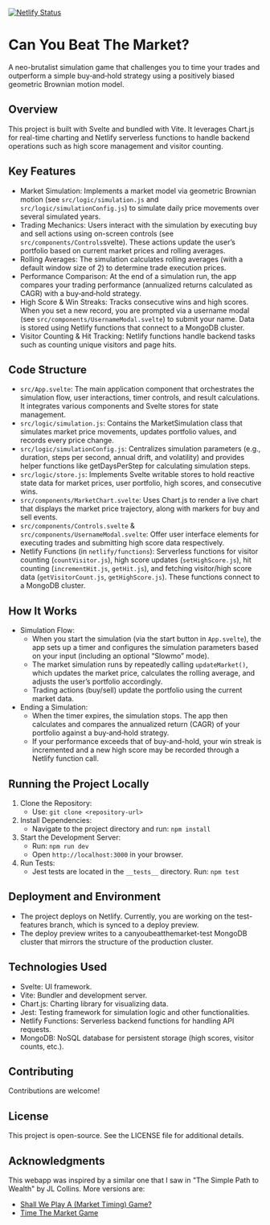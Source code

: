 [![Netlify Status](https://api.netlify.com/api/v1/badges/fb0513ca-dddd-4891-a9a2-934b0ce4f56b/deploy-status)](https://app.netlify.com/sites/canyoubeatthemarket/deploys)

# Can You Beat The Market?
A neo-brutalist simulation game that challenges you to time your trades and outperform a simple buy‐and‐hold strategy using a positively biased geometric Brownian motion model.

## Overview
This project is built with Svelte and bundled with Vite. It leverages Chart.js for real-time charting and Netlify serverless functions to handle backend operations such as high score management and visitor counting.

## Key Features
- Market Simulation: Implements a market model via geometric Brownian motion (see ```src/logic/simulation.js``` and ```src/logic/simulationConfig.js```) to simulate daily price movements over several simulated years.
- Trading Mechanics: Users interact with the simulation by executing buy and sell actions using on-screen controls (see ```src/components/Controls```svelte). These actions update the user’s portfolio based on current market prices and rolling averages.
- Rolling Averages: The simulation calculates rolling averages (with a default window size of 2) to determine trade execution prices.
- Performance Comparison: At the end of a simulation run, the app compares your trading performance (annualized returns calculated as CAGR) with a buy‐and‐hold strategy.
- High Score & Win Streaks: Tracks consecutive wins and high scores. When you set a new record, you are prompted via a username modal (see ```src/components/UsernameModal.svelte```) to submit your name. Data is stored using Netlify functions that connect to a MongoDB cluster.
- Visitor Counting & Hit Tracking: Netlify functions handle backend tasks such as counting unique visitors and page hits.

## Code Structure
- ```src/App.svelte```: The main application component that orchestrates the simulation flow, user interactions, timer controls, and result calculations. It integrates various components and Svelte stores for state management.
- ```src/logic/simulation.js```: Contains the MarketSimulation class that simulates market price movements, updates portfolio values, and records every price change.
- ```src/logic/simulationConfig.js```: Centralizes simulation parameters (e.g., duration, steps per second, annual drift, and volatility) and provides helper functions like getDaysPerStep for calculating simulation steps.
- ```src/logic/store.js```: Implements Svelte writable stores to hold reactive state data for market prices, user portfolio, high scores, and consecutive wins.
- ```src/components/MarketChart.svelte```: Uses Chart.js to render a live chart that displays the market price trajectory, along with markers for buy and sell events.
- ```src/components/Controls.svelte``` & ```src/components/UsernameModal.svelte```: Offer user interface elements for executing trades and submitting high score data respectively.
- Netlify Functions (in ```netlify/functions```): Serverless functions for visitor counting (```countVisitor.js```), high score updates (```setHighScore.js```), hit counting (```incrementHit.js```, ```getHit.js```), and fetching visitor/high score data (```getVisitorCount.js```, ```getHighScore.js```). These functions connect to a MongoDB cluster.

## How It Works
- Simulation Flow:
  - When you start the simulation (via the start button in ```App.svelte```), the app sets up a timer and configures the simulation parameters based on your input (including an optional “Slowmo” mode).
  - The market simulation runs by repeatedly calling ```updateMarket()```, which updates the market price, calculates the rolling average, and adjusts the user’s portfolio accordingly.
  - Trading actions (buy/sell) update the portfolio using the current market data.
- Ending a Simulation:
  - When the timer expires, the simulation stops. The app then calculates and compares the annualized return (CAGR) of your portfolio against a buy‐and‐hold strategy.
  - If your performance exceeds that of buy-and-hold, your win streak is incremented and a new high score may be recorded through a Netlify function call.

## Running the Project Locally
1. Clone the Repository:
   - Use: ```git clone <repository-url>```
2. Install Dependencies:
   - Navigate to the project directory and run: ```npm install```
3. Start the Development Server:
   - Run: ```npm run dev```
   - Open ```http://localhost:3000``` in your browser.
4. Run Tests:
   - Jest tests are located in the ```__tests__``` directory. Run: ```npm test```

## Deployment and Environment
- The project deploys on Netlify. Currently, you are working on the test-features branch, which is synced to a deploy preview. 
- The deploy preview writes to a canyoubeatthemarket-test MongoDB cluster that mirrors the structure of the production cluster.

## Technologies Used
- Svelte: UI framework. 
- Vite: Bundler and development server. 
- Chart.js: Charting library for visualizing data. 
- Jest: Testing framework for simulation logic and other functionalities. 
- Netlify Functions: Serverless backend functions for handling API requests. 
- MongoDB: NoSQL database for persistent storage (high scores, visitor counts, etc.).

## Contributing
Contributions are welcome!

## License
This project is open-source. See the LICENSE file for additional details.

## Acknowledgments
This webapp was inspired by a similar one that I saw in "The Simple Path to Wealth" by JL Collins. More versions are:
- [Shall We Play A (Market Timing) Game?](https://engaging-data.com/market-timing-game/)
- [Time The Market Game](https://www.personalfinanceclub.com/time-the-market-game/)

